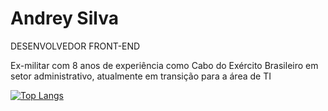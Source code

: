 # Andrey Silva
DESENVOLVEDOR FRONT-END

Ex-militar com 8 anos de experiência como Cabo do Exército Brasileiro
em setor administrativo, atualmente em transição para a área de TI


[![Top Langs](https://github-readme-stats.vercel.app/api/top-langs/?username=andreyklaveren&layout=donut&theme=dark)](https://github.com/andreyklaveren/github-readme-stats)
